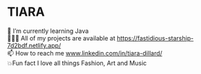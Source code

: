 # TIARA

🦋 I’m currently learning Java
<br>
👩🏾‍💻 All of my projects are available at https://fastidious-starship-7d2bdf.netlify.app/
<br>
📫 How to reach me www.linkedin.com/in/tiara-dillard/
<br>
💥Fun fact I love all things Fashion, Art and Music
